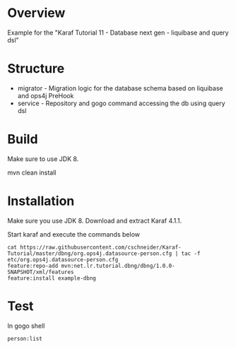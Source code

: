 # Overview

Example for the "Karaf Tutorial 11 - Database next gen - liquibase and query dsl" 

# Structure

* migrator - Migration logic for the database schema based on liquibase and ops4j PreHook
* service - Repository and gogo command accessing the db using query dsl

# Build

Make sure to use JDK 8.

mvn clean install

# Installation

Make sure you use JDK 8.
Download and extract Karaf 4.1.1.

Start karaf and execute the commands below

```Shell
cat https://raw.githubusercontent.com/cschneider/Karaf-Tutorial/master/dbng/org.ops4j.datasource-person.cfg | tac -f etc/org.ops4j.datasource-person.cfg
feature:repo-add mvn:net.lr.tutorial.dbng/dbng/1.0.0-SNAPSHOT/xml/features
feature:install example-dbng
```

# Test

In gogo shell

```Shell
person:list
```
